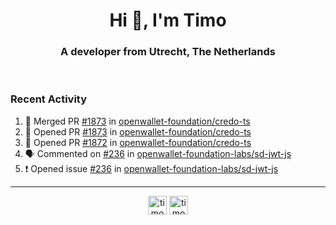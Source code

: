 <h1 align="center">Hi 👋, I'm Timo</h1>
<h3 align="center">A developer from Utrecht, The Netherlands</h3>
<br/>
<!-- https://github.com/rahuldkjain/github-profile-readme-generator --!>

<!--  <p align="left"><img src="https://github-readme-stats.vercel.app/api?username=timoglastra&show_icons=true&count_private=true&" alt="timoglastra" /></p> --!>

<!--
Github language stats
<p align="left"><img src="https://github-readme-stats.vercel.app/api/top-langs/?username=timoglastra&layout=compact" alt="timoglastra" /><p>
-->

<!-- Codestats language stats -->
<!-- <p align="left"><img src="https://codestats-readme.vercel.app/api/top-langs/?username=timoglastra&layout=compact&language_count=12" alt="timoglastra" /><p>    --!>
  
<h3>Recent Activity</h3>

<!--START_SECTION:activity-->
1. 🎉 Merged PR [#1873](https://github.com/openwallet-foundation/credo-ts/pull/1873) in [openwallet-foundation/credo-ts](https://github.com/openwallet-foundation/credo-ts)
2. 💪 Opened PR [#1873](https://github.com/openwallet-foundation/credo-ts/pull/1873) in [openwallet-foundation/credo-ts](https://github.com/openwallet-foundation/credo-ts)
3. 💪 Opened PR [#1872](https://github.com/openwallet-foundation/credo-ts/pull/1872) in [openwallet-foundation/credo-ts](https://github.com/openwallet-foundation/credo-ts)
4. 🗣 Commented on [#236](https://github.com/openwallet-foundation-labs/sd-jwt-js/issues/236#issuecomment-2119184287) in [openwallet-foundation-labs/sd-jwt-js](https://github.com/openwallet-foundation-labs/sd-jwt-js)
5. ❗ Opened issue [#236](https://github.com/openwallet-foundation-labs/sd-jwt-js/issues/236) in [openwallet-foundation-labs/sd-jwt-js](https://github.com/openwallet-foundation-labs/sd-jwt-js)
<!--END_SECTION:activity-->

---

<p align="center">
<a href="https://twitter.com/timoglastra" target="blank"><img align="center" src="https://cdn.jsdelivr.net/npm/simple-icons@3.0.1/icons/twitter.svg" alt="timoglastra" height="30" width="30" /></a>
<a href="https://linkedin.com/in/timoglastra" target="blank"><img align="center" src="https://cdn.jsdelivr.net/npm/simple-icons@3.0.1/icons/linkedin.svg" alt="timoglastra" height="30" width="30" /></a>
</p>



